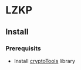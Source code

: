 # LZKP

## Install

### Prerequisits

* Install [cryptoTools](https://github.com/ladnir/cryptoTools) library
